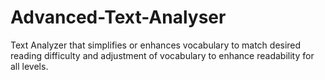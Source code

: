 # Advanced-Text-Analyser
Text Analyzer that simplifies or enhances vocabulary to match desired reading difficulty and adjustment of vocabulary to enhance readability for all levels.
